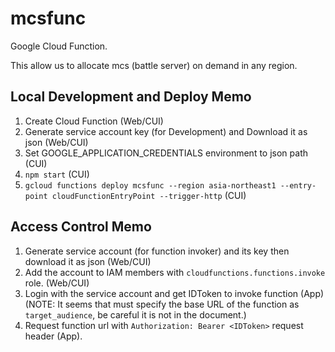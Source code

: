 mcsfunc
======

Google Cloud Function.

This allow us to allocate mcs (battle server) on demand in any region.

## Local Development and Deploy Memo
1. Create Cloud Function (Web/CUI)
1. Generate service account key (for Development) and Download it as json (Web/CUI)
1. Set GOOGLE_APPLICATION_CREDENTIALS environment to json path (CUI)
1. `npm start` (CUI)
1. `gcloud functions deploy mcsfunc --region asia-northeast1 --entry-point cloudFunctionEntryPoint --trigger-http` (CUI)

## Access Control Memo
1. Generate service account (for function invoker) and its key then download it as json (Web/CUI)
1. Add the account to IAM members with `cloudfunctions.functions.invoke` role. (Web/CUI)
1. Login with the service account and get IDToken to invoke function (App)
    (NOTE: It seems that must specify the base URL of the function as `target_audience`, be careful it is not in the document.)
1. Request function url with `Authorization: Bearer <IDToken>` request header (App).
